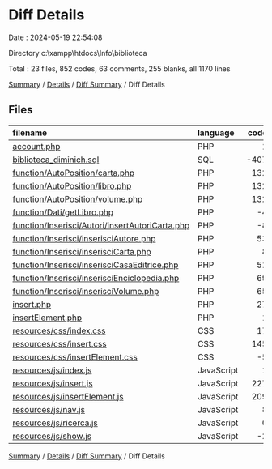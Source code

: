 # Diff Details

Date : 2024-05-19 22:54:08

Directory c:\\xampp\\htdocs\\Info\\biblioteca

Total : 23 files,  852 codes, 63 comments, 255 blanks, all 1170 lines

[Summary](results.md) / [Details](details.md) / [Diff Summary](diff.md) / Diff Details

## Files
| filename | language | code | comment | blank | total |
| :--- | :--- | ---: | ---: | ---: | ---: |
| [account.php](/account.php) | PHP | 1 | 0 | 1 | 2 |
| [biblioteca_diminich.sql](/biblioteca_diminich.sql) | SQL | -407 | 2 | 11 | -394 |
| [function/AutoPosition/carta.php](/function/AutoPosition/carta.php) | PHP | 132 | 13 | 27 | 172 |
| [function/AutoPosition/libro.php](/function/AutoPosition/libro.php) | PHP | 132 | 13 | 27 | 172 |
| [function/AutoPosition/volume.php](/function/AutoPosition/volume.php) | PHP | 132 | 6 | 27 | 165 |
| [function/Dati/getLibro.php](/function/Dati/getLibro.php) | PHP | -4 | 0 | 0 | -4 |
| [function/Inserisci/Autori/insertAutoriCarta.php](/function/Inserisci/Autori/insertAutoriCarta.php) | PHP | -8 | 5 | 1 | -2 |
| [function/Inserisci/inserisciAutore.php](/function/Inserisci/inserisciAutore.php) | PHP | 53 | 0 | 12 | 65 |
| [function/Inserisci/inserisciCarta.php](/function/Inserisci/inserisciCarta.php) | PHP | 8 | -9 | 1 | 0 |
| [function/Inserisci/inserisciCasaEditrice.php](/function/Inserisci/inserisciCasaEditrice.php) | PHP | 51 | 0 | 11 | 62 |
| [function/Inserisci/inserisciEnciclopedia.php](/function/Inserisci/inserisciEnciclopedia.php) | PHP | 69 | 5 | 11 | 85 |
| [function/Inserisci/inserisciVolume.php](/function/Inserisci/inserisciVolume.php) | PHP | 65 | 5 | 11 | 81 |
| [insert.php](/insert.php) | PHP | 27 | 0 | 4 | 31 |
| [insertElement.php](/insertElement.php) | PHP | 1 | 0 | 0 | 1 |
| [resources/css/index.css](/resources/css/index.css) | CSS | 17 | 0 | 0 | 17 |
| [resources/css/insert.css](/resources/css/insert.css) | CSS | 145 | 7 | 18 | 170 |
| [resources/css/insertElement.css](/resources/css/insertElement.css) | CSS | -5 | 0 | -2 | -7 |
| [resources/js/index.js](/resources/js/index.js) | JavaScript | 1 | 0 | 0 | 1 |
| [resources/js/insert.js](/resources/js/insert.js) | JavaScript | 227 | 11 | 55 | 293 |
| [resources/js/insertElement.js](/resources/js/insertElement.js) | JavaScript | 209 | 8 | 38 | 255 |
| [resources/js/nav.js](/resources/js/nav.js) | JavaScript | 8 | 0 | 3 | 11 |
| [resources/js/ricerca.js](/resources/js/ricerca.js) | JavaScript | 0 | -3 | -1 | -4 |
| [resources/js/show.js](/resources/js/show.js) | JavaScript | -2 | 0 | 0 | -2 |

[Summary](results.md) / [Details](details.md) / [Diff Summary](diff.md) / Diff Details